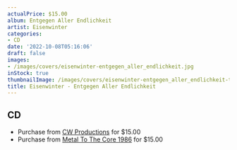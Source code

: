 ```yaml
---
actualPrice: $15.00
album: Entgegen Aller Endlichkeit
artist: Eisenwinter
categories:
- CD
date: '2022-10-08T05:16:06'
draft: false
images:
- /images/covers/eisenwinter-entgegen_aller_endlichkeit.jpg
inStock: true
thumbnailImage: /images/covers/eisenwinter-entgegen_aller_endlichkeit-thumb.jpg
title: Eisenwinter - Entgegen Aller Endlichkeit
---
```


## CD
* Purchase from [CW Productions](https://shop.cwproductions.net/products/eisenwinter-entgegen-aller-endlichkeit-cd) for $15.00
* Purchase from [Metal To The Core 1986](https://metaltothecore1986.com/shop/eisenwinter-entgegen-aller-endlichkeit-cd/) for $15.00
